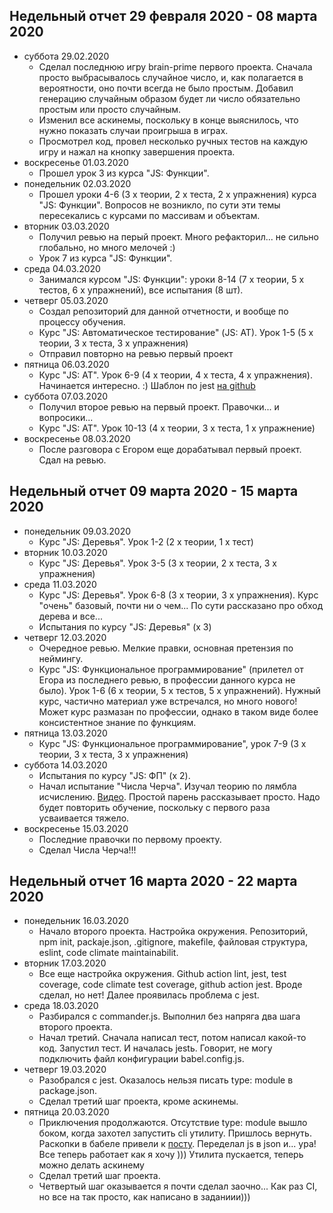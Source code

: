 ## Недельный отчет 29 февраля 2020 - 08 марта 2020
* суббота 29.02.2020
  * Сделал последнюю игру brain-prime первого проекта. Сначала просто выбрасывалось случайное число, и, как полагается в вероятности, оно почти всегда не было простым. Добавил генерацию случайным образом будет ли число обязательно простым или просто случайным.
  * Изменил все аскинемы, поскольку в конце выяснилось, что нужно показать случаи проигрыша в играх.
  * Просмотрел код, провел несколько ручных тестов на каждую игру и нажал на кнопку завершения проекта.
* воскресенье 01.03.2020
  * Прошел урок 3 из курса "JS: Функции".
* понедельник 02.03.2020
  * Прошел уроки 4-6 (3 x теории, 2 x теста, 2 x упражнения) курса "JS: Функции". Вопросов не возникло, по сути эти темы пересекались с курсами по массивам и объектам.
* вторник 03.03.2020
  * Получил ревью на перый проект. Много рефакторил... не сильно глобально, но много мелочей :) 
  * Урок 7 из курса "JS: Функции".
* среда 04.03.2020
  * Занимался курсом "JS: Функции": уроки 8-14 (7 x теории, 5 x тестов, 6 x упражнений), все испытания (8 шт).
* четверг 05.03.2020
  * Создал репозиторий для данной отчетности, и вообще по процессу обучения.
  * Курс "JS: Автоматическое тестирование" (JS: АТ). Урок 1-5 (5 x теории, 3 x теста, 3 x упражнения)
  * Отправил повторно на ревью первый проект
* пятница 06.03.2020
  * Курс "JS: АТ". Урок 6-9 (4 x теории, 4 x теста, 4 x упражнения). Начинается интересно. :) Шаблон по jest [на github](https://github.com/u-master/hexlet-jest)
* суббота 07.03.2020
  * Получил второе ревью на первый проект. Правочки... и вопросики...
  * Курс "JS: АТ". Урок 10-13 (4 x теории, 3 x теста, 1 x упражнение)
* воскресенье 08.03.2020
  * После разговора с Егором еще дорабатывал первый проект. Сдал на ревью.
  
## Недельный отчет 09 марта 2020 - 15 марта 2020
* понедельник 09.03.2020
  * Курс "JS: Деревья". Урок 1-2 (2 x теории, 1 x тест)
* вторник 10.03.2020
  * Курс "JS: Деревья". Урок 3-5 (3 x теории, 2 x теста, 3 x упражнения)
* среда 11.03.2020
  * Курс "JS: Деревья". Урок 6-8 (3 x теории, 3 x упражнения). Курс "очень" базовый, почти ни о чем... По сути рассказано про обход дерева и все...
  * Испытания по курсу "JS: Деревья" (x 3)
* четверг 12.03.2020
  * Очередное ревью. Мелкие правки, основная претензия по неймингу.
  * Курс "JS: Функциональное программирование" (прилетел от Егора из последнего ревью, в профессии данного курса не было). Урок 1-6 (6 x теории, 5 x тестов, 5 x упражнений). Нужный курс, частично материал уже встречался, но много нового! Может курс размазан по профессии, однако в таком виде более консистентное знание по функциям.
* пятница 13.03.2020
  * Курс "JS: Функциональное программирование", урок 7-9 (3 x теории, 3 x теста, 3 x упражнения)
* суббота 14.03.2020
  * Испытания по курсу "JS: ФП" (x 2).
  * Начал испытание "Числа Черча". Изучал теорию по лямбла исчислению. [Видео](https://www.youtube.com/watch?v=dowYB_dPkmU). Простой парень рассказывает просто. Надо будет повторить обучение, поскольку с первого раза усваивается тяжело.
* воскресенье 15.03.2020
  * Последние правочки по первому проекту.
  * Сделал Числа Черча!!!

## Недельный отчет 16 марта 2020 - 22 марта 2020
* понедельник 16.03.2020
  * Начало второго проекта. Настройка окружения. Репозиторий, npm init, packaje.json, .gitignore, makefile, файловая структура, eslint, code climate maintainabilit.
* вторник 17.03.2020
  * Все еще настройка окружения. Github action lint, jest, test coverage, code climate  test coverage, github action jest. Вроде сделал, но нет! Далее проявилась проблема с jest.
* среда 18.03.2020
  * Разбирался с commander.js. Выполнил без напряга два шага второго проекта. 
  * Начал третий. Сначала написал тест, потом написал какой-то код. Запустил тест. И началась jestь. Говорит, не могу подключить файл конфигурации babel.config.js.
* четверг 19.03.2020
  * Разобрался с jest. Оказалось нельзя писать type: module в package.json.
  * Сделал третий шаг проекта, кроме аскинемы.
* пятница 20.03.2020
  * Приключения продолжаются. Отсутствие type: module вышло боком, когда захотел запустить cli утилиту. Пришлось вернуть. Раскопки в бабеле привели к [посту](https://babeljs.io/blog/2020/01/11/7.8.0#support-every-configuration-file-extension-10783-https-githubcom-babel-babel-pull-10783-and-10903-https-githubcom-babel-babel-pull-10903). Переделал js в json и... ура! Все теперь работает как я хочу ))) Утилита пускается, теперь можно делать аскинему
  * Сделал третий шаг проекта.
  * Четвертый шаг оказывается я почти сделал заочно... Как раз CI, но все на так просто, как написано в заданиии)))
